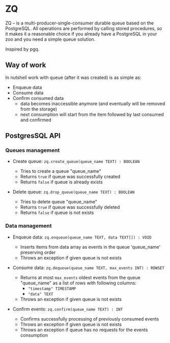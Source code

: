 # ZQ 
ZQ – is a multi-producer-single-consumer durable queue based on the PostgreSQL.
All operations are performed by calling stored procedures, so it makes it a 
reasonable choice if you already have a PostgreSQL in your zoo and you need a 
simple queue solution.

Inspired by pgq.

## Way of work
In nutshell work with queue (after it was created) is as simple as:
- Enqueue data
- Consume data
- Confirm consumed data
    - data becomes inaccessible anymore (and eventually will be removed from the storage)
    - next consumption will start from the item followed by last consumed and confirmed

## PostgresSQL API
### Queues management
- Create queue: `zq.create_queue(queue_name TEXT) : BOOLEAN`
  - Tries to create a queue "queue_name"
  - Returns `true` if queue was successfully created
  - Returns `false` if queue is already exists

- Delete queue: `zq.drop_queue(queue_name TEXT) : BOOLEAN`
  - Tries to delete queue "queue_name"
  - Returns `true` if queue was successfully deleted
  - Returns `false` if queue is not exists

### Data management
- Enqueue data: `zq.enqueue(queue_name TEXT, data TEXT[]) : VOID`
  - Inserts items from data array as events in the queue 'queue_name' preserving order
  - Throws an exception if given queue is not exists

- Consume data: `zq.dequeue(queue_name TEXT, max_events INT) : ROWSET`
  - Returns at most `max_events` oldest events from the queue "queue_name" as a list
  of rows with following columns:
    - `"timestamp" TIMESTAMP`
    - `"data" TEXT`
  - Throws an exception if given queue is not exists
  
- Confirm events: `zq.confirm(queue_name TEXT) : INT`
  - Confirms successfully processing of previously consumed events
  - Throws an exception if given queue is not exists
  - Throws an exception if queue has no requests for the events consumption
